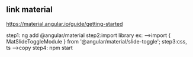 ## link material
https://material.angular.io/guide/getting-started

step1: 
ng add @angular/material
step2:import library
ex: -->import { MatSlideToggleModule } from '@angular/material/slide-toggle';
step3:css, ts -->copy
step4: npm start
